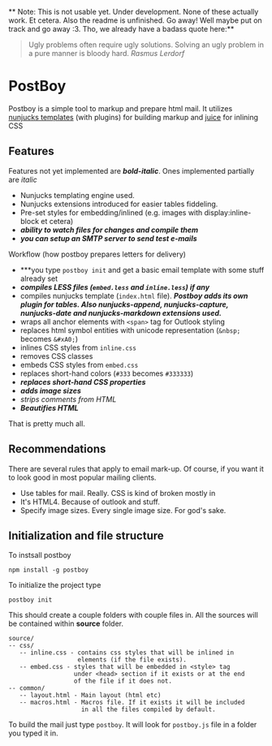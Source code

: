 
** Note: This is not usable yet. Under development. None of these actually work. Et cetera. Also the
readme is unfinished. Go away! Well maybe put on track and go away :3.
Tho, we already have a badass quote here:**

> Ugly problems often require ugly solutions. Solving an ugly problem in a pure manner is bloody hard.
*Rasmus Lerdorf*

PostBoy
===
Postboy is a simple tool to markup and prepare html mail. It utilizes
[nunjucks templates](https://mozilla.github.io/nunjucks/) (with plugins) for building markup and
[juice](https://www.npmjs.com/package/juice) for inlining CSS 

Features
---

Features not yet implemented are ***bold-italic***. Ones implemented partially are *italic*

  - Nunjucks templating engine used. 
  - Nunjucks extensions introduced for easier tables fiddeling.
  - Pre-set styles for embedding/inlined (e.g. images with display:inline-block et cetera)
  - ***ability to watch files for changes and compile them***
  - ***you can setup an SMTP server to send test e-mails***

Workflow (how postboy prepares letters for delivery)
 
  - ***you type `postboy init` and get a basic email template with some stuff already set
  - ***compiles LESS files (`embed.less` and `inline.less`) if any***
  - compiles nunjucks template (`index.html` file). ***Postboy adds its own plugin for tables. Also nunjucks-append, nunjucks-capture, nunjucks-date and nunjucks-markdown extensions used.***
  - wraps all anchor elements with `<span>` tag for Outlook styling
  - replaces html symbol entities with unicode representation (`&nbsp;` becomes `&#xA0;`)
  - inlines CSS styles from `inline.css`
  - removes CSS classes
  - embeds CSS styles from `embed.css`
  - replaces short-hand colors (`#333` becomes `#333333`)
  - ***replaces short-hand CSS properties*** 
  - ***adds image sizes***
  - *strips comments from HTML*
  - ***Beautifies HTML***

That is pretty much all.

Recommendations
---

There are several rules that apply to email mark-up. Of course, if you want it to look good in most
popular mailing clients.

  - Use tables for mail. Really. CSS is kind of broken mostly in 
  - It's HTML4. Because of outlook and stuff.
  - Specify image sizes. Every single image size. For god's sake.

Initialization and file structure
---

To instsall postboy

    npm install -g postboy

To initialize the project type

    postboy init

This should create a couple folders with couple files in. All the sources will be contained within
**source** folder.

    source/
    -- css/
       -- inline.css - contains css styles that will be inlined in
                       elements (if the file exists).
       -- embed.css - styles that will be embedded in <style> tag
                      under <head> section if it exists or at the end
                      of the file if it does not.
    -- common/
       -- layout.html - Main layout (html etc)
       -- macros.html - Macros file. If it exists it will be included
                        in all the files compiled by default.

To build the mail just type `postboy`. It will look for `postboy.js` file in a folder you typed it in.
    
